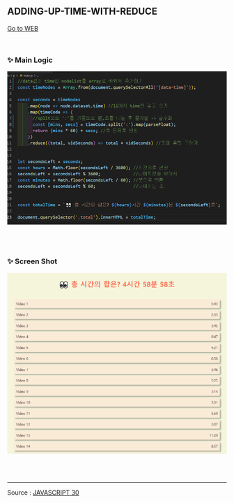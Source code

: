 ## ADDING-UP-TIME-WITH-REDUCE

[Go to WEB](https://limunosekai.github.io/Adding-Up-Time-with-Reduce/)

<br>

### ✨ Main Logic

![1](./img/K-004.png)

<br>

<br>

### ✨ Screen Shot

![2](./img/K-003.png)

<br>

<br>

---

Source : [JAVASCRIPT 30](https://javascript30.com/)